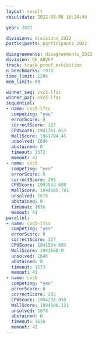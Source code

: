 ```yaml
---
layout: result
resultdate: 2022-08-08 10:24:40

year: 2022

divisions: divisions_2022
participants: participants_2022

disagreements: disagreements_2022
division: QF_ABVFP
track: track_proof_exhibition
n_benchmarks: 1973
time_limit: 1200
mem_limit: 60

winner_seq: cvc5-lfsc
winner_par: cvc5-lfsc
sequential:
- name: cvc5-lfsc
  competing: "yes"
  errorScore: 0
  correctScore: 327
  CPUScore: 1941361.653
  WallScore: 1941704.45
  unsolved: 1646
  abstained: 0
  timeout: 1573
  memout: 41
- name: cvc5
  competing: "yes"
  errorScore: 0
  correctScore: 295
  CPUScore: 1993958.698
  WallScore: 1994185.791
  unsolved: 1678
  abstained: 0
  timeout: 1616
  memout: 41
parallel:
- name: cvc5-lfsc
  competing: "yes"
  errorScore: 0
  correctScore: 327
  CPUScore: 1941534.603
  WallScore: 1941660.0
  unsolved: 1646
  abstained: 0
  timeout: 1573
  memout: 41
- name: cvc5
  competing: "yes"
  errorScore: 0
  correctScore: 295
  CPUScore: 1994232.958
  WallScore: 1994106.121
  unsolved: 1678
  abstained: 0
  timeout: 1616
  memout: 41
---
```


